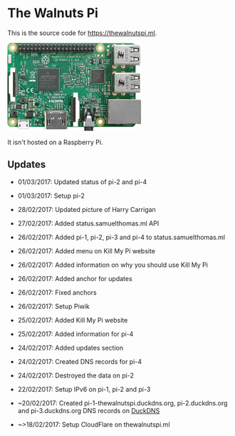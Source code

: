 The Walnuts Pi
===

This is the source code for https://thewalnutspi.ml.

![Raspberry Pi 3 Model B](images/pi.png)

It isn't hosted on a Raspberry Pi.

Updates
---

- 01/03/2017: Updated status of pi-2 and pi-4
- 01/03/2017: Setup pi-2

- 28/02/2017: Updated picture of Harry Carrigan

- 27/02/2017: Added status.samuelthomas.ml API
- 26/02/2017: Added pi-1, pi-2, pi-3 and pi-4 to status.samuelthomas.ml
- 26/02/2017: Added menu on Kill My Pi website
- 26/02/2017: Added information on why you should use Kill My Pi
- 26/02/2017: Added anchor for updates
- 26/02/2017: Fixed anchors

- 26/02/2017: Setup Piwik

- 25/02/2017: Added Kill My Pi website
- 25/02/2017: Added information for pi-4

- 24/02/2017: Added updates section
- 24/02/2017: Created DNS records for pi-4
- 24/02/2017: Destroyed the data on pi-2

- 22/02/2017: Setup IPv6 on pi-1, pi-2 and pi-3
- ~20/02/2017: Created pi-1-thewalnutspi.duckdns.org, pi-2.duckdns.org and pi-3.duckdns.org DNS records on [DuckDNS](https://www.duckdns.org)
- ~>18/02/2017: Setup CloudFlare on thewalnutspi.ml
